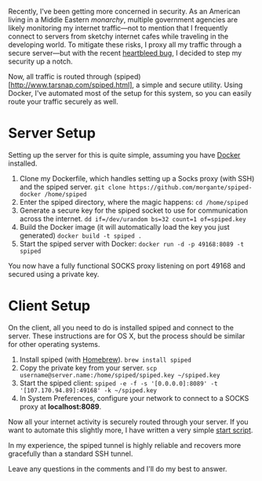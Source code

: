 Recently, I've been getting more concerned in security. As an American living in a Middle Eastern *monarchy*, multiple government agencies are likely monitoring my internet traffic—not to mention that I frequently connect to servers from sketchy internet cafes while traveling in the developing world. To mitigate these risks, I proxy all my traffic through a secure server—but with the recent [heartbleed bug](http://www.vox.com/2014/4/8/5593654/heartbleed-explainer-big-new-web-security-flaw-compromise-privacy), I decided to step my security up a notch.

Now, all traffic is routed through (spiped)[http://www.tarsnap.com/spiped.html], a simple and secure utility. Using Docker, I've automated most of the setup for this system, so you can easily route your traffic securely as well.

# Server Setup
Setting up the server for this is quite simple, assuming you have [Docker](http://docker.io) installed.

1. Clone my Dockerfile, which handles setting up a Socks proxy (with SSH) and the spiped server.
	```git clone https://github.com/morgante/spiped-docker /home/spiped```
2. Enter the spiped directory, where the magic happens:
	```cd /home/spiped```
3. Generate a secure key for the spiped socket to use for communication across the internet.
	```dd if=/dev/urandom bs=32 count=1 of=spiped.key```
4. Build the Docker image (it will automatically load the key you just generated)
	```docker build -t spiped .```
5. Start the spiped server with Docker:
	```docker run -d -p 49168:8089 -t spiped```

You now have a fully functional SOCKS proxy listening on port 49168 and secured using a private key.

# Client Setup
On the client, all you need to do is installed spiped and connect to the server. These instructions are for OS X, but the process should be similar for other operating systems.

1. Install spiped (with [Homebrew](http://brew.sh)).
	```brew install spiped```
2. Copy the private key from your server.
	```scp username@server.name:/home/spiped/spiped.key ~/spiped.key```
3. Start the spiped client:
	```spiped -e -f -s '[0.0.0.0]:8089' -t '[107.170.94.89]:49168' -k ~/spiped.key```
4. In System Preferences, configure your network to connect to a SOCKS proxy at **localhost:8089**.

Now all your internet activity is securely routed through your server. If you want to automate this slightly more, I have written a very simple [start script](https://github.com/morgante/dotfiles/blob/master/home/.tunnel-start).

In my experience, the spiped tunnel is highly reliable and recovers more gracefully than a standard SSH tunnel.

Leave any questions in the comments and I'll do my best to answer.